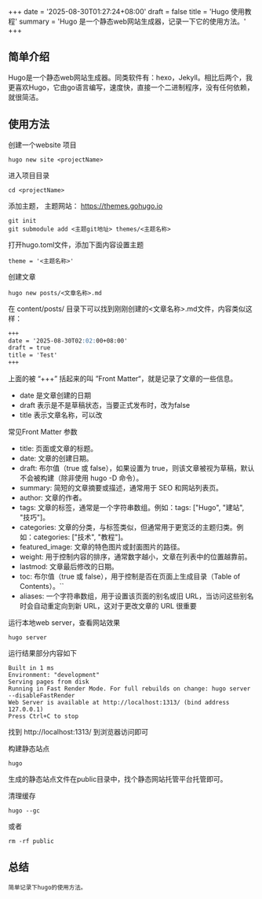+++
date = '2025-08-30T01:27:24+08:00'
draft = false
title = 'Hugo 使用教程'
summary = 'Hugo 是一个静态web网站生成器，记录一下它的使用方法。'
+++
## 简单介绍
Hugo是一个静态web网站生成器。同类软件有：hexo，Jekyll。相比后两个，我更喜欢Hugo，它由go语言编写，速度快，直接一个二进制程序，没有任何依赖，就很简洁。

## 使用方法
创建一个website 项目

```shell
hugo new site <projectName>
```
进入项目目录

```shell
cd <projectName>
```
添加主题， 主题网站： https://themes.gohugo.io

```shell
git init
git submodule add <主题git地址> themes/<主题名称>
```

打开hugo.toml文件，添加下面内容设置主题

```shell
theme = '<主题名称>'
```
创建文章

```shell
hugo new posts/<文章名称>.md
```
在 content/posts/ 目录下可以找到刚刚创建的<文章名称>.md文件，内容类似这样：

```md
+++
date = '2025-08-30T02:02:00+08:00'
draft = true
title = 'Test'
+++
```
上面的被 “+++” 括起来的叫 ”Front Matter“，就是记录了文章的一些信息。

- date 是文章创建的日期
- draft 表示是不是草稿状态，当要正式发布时，改为false
- title 表示文章名称，可以改

常见Front Matter 参数

- title: 页面或文章的标题。
- date: 文章的创建日期。
- draft: 布尔值（true 或 false），如果设置为 true，则该文章被视为草稿，默认不会被构建（除非使用 hugo -D 命令）。
- summary: 简短的文章摘要或描述，通常用于 SEO 和网站列表页。
- author: 文章的作者。
- tags: 文章的标签，通常是一个字符串数组。例如：tags: ["Hugo", "建站", "技巧"]。
- categories: 文章的分类，与标签类似，但通常用于更宽泛的主题归类。例如：categories: ["技术", "教程"]。
- featured_image: 文章的特色图片或封面图片的路径。
- weight: 用于控制内容的排序，通常数字越小，文章在列表中的位置越靠前。
- lastmod: 文章最后修改的日期。
- toc: 布尔值（true 或 false），用于控制是否在页面上生成目录（Table of Contents）。``
- aliases: 一个字符串数组，用于设置该页面的别名或旧 URL，当访问这些别名时会自动重定向到新 URL，这对于更改文章的 URL 很重要

运行本地web server，查看网站效果

```shell
hugo server
```
运行结果部分内容如下

```shell
Built in 1 ms
Environment: "development"
Serving pages from disk
Running in Fast Render Mode. For full rebuilds on change: hugo server --disableFastRender
Web Server is available at http://localhost:1313/ (bind address 127.0.0.1) 
Press Ctrl+C to stop
```
找到  http://localhost:1313/ 到浏览器访问即可

构建静态站点

```shell
hugo
```
生成的静态站点文件在public目录中，找个静态网站托管平台托管即可。

清理缓存

```shell
hugo --gc
```
或者

```shell
rm -rf public
```
## 总结
	简单记录下hugo的使用方法。

